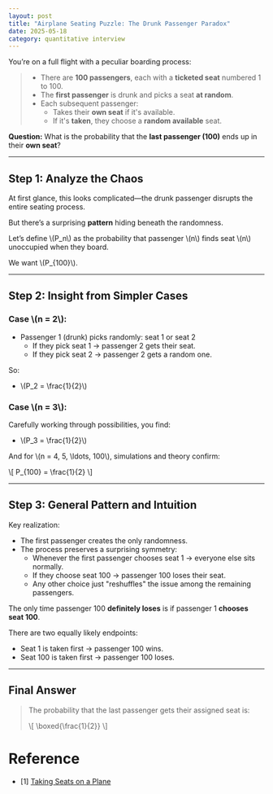 ```yaml
---
layout: post
title: "Airplane Seating Puzzle: The Drunk Passenger Paradox"
date: 2025-05-18
category: quantitative interview
---
```


You’re on a full flight with a peculiar boarding process:

> - There are **100 passengers**, each with a **ticketed seat** numbered 1 to 100.  
> - The **first passenger** is drunk and picks a seat **at random**.  
> - Each subsequent passenger:
>   - Takes their **own seat** if it's available.  
>   - If it's **taken**, they choose a **random available** seat.

**Question:** What is the probability that the **last passenger (100)** ends up in their **own seat**?

---

## Step 1: Analyze the Chaos

At first glance, this looks complicated—the drunk passenger disrupts the entire seating process.

But there’s a surprising **pattern** hiding beneath the randomness.

Let’s define \\(P_n\\) as the probability that passenger \\(n\\) finds seat \\(n\\) unoccupied when they board.

We want \\(P_{100}\\).

---

## Step 2: Insight from Simpler Cases

### Case \\(n = 2\\):

- Passenger 1 (drunk) picks randomly: seat 1 or seat 2
  - If they pick seat 1 → passenger 2 gets their seat.
  - If they pick seat 2 → passenger 2 gets a random one.

So:
- \\(P_2 = \frac{1}{2}\\)

### Case \\(n = 3\\):

Carefully working through possibilities, you find:

- \\(P_3 = \frac{1}{2}\\)

And for \\(n = 4, 5, \ldots, 100\\), simulations and theory confirm:

\\[
P_{100} = \frac{1}{2}
\\]

---

## Step 3: General Pattern and Intuition

Key realization:

- The first passenger creates the only randomness.
- The process preserves a surprising symmetry:
  - Whenever the first passenger chooses seat 1 → everyone else sits normally.
  - If they choose seat 100 → passenger 100 loses their seat.
  - Any other choice just "reshuffles" the issue among the remaining passengers.

The only time passenger 100 **definitely loses** is if passenger 1 **chooses seat 100**.

There are two equally likely endpoints:
- Seat 1 is taken first → passenger 100 wins.
- Seat 100 is taken first → passenger 100 loses.

---

## Final Answer

> The probability that the last passenger gets their assigned seat is:
>
> \\[
> \boxed{\frac{1}{2}}
> \\]

# Reference

* [1] [Taking Seats on a Plane](https://math.stackexchange.com/questions/5595/taking-seats-on-a-plane)
